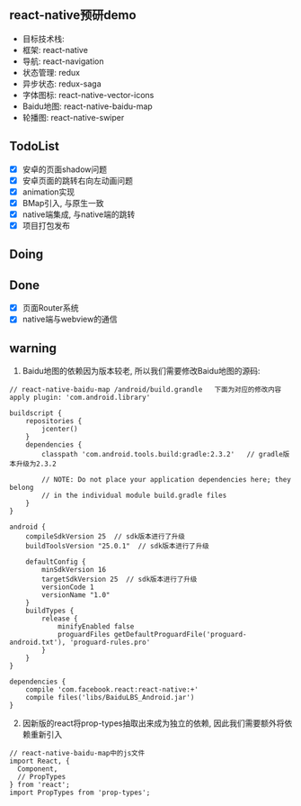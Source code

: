 ## react-native预研demo

- 目标技术栈:
-    框架: react-native
-    导航: react-navigation
-    状态管理: redux
-    异步状态: redux-saga
-    字体图标: react-native-vector-icons
-    Baidu地图: react-native-baidu-map
-    轮播图: react-native-swiper

## TodoList

- [x] 安卓的页面shadow问题
- [x] 安卓页面的跳转右向左动画问题
- [x] animation实现
- [x] BMap引入, 与原生一致
- [x] native端集成, 与native端的跳转
- [x] 项目打包发布

## Doing

## Done

- [x] 页面Router系统
- [x] native端与webview的通信

## warning

1. Baidu地图的依赖因为版本较老, 所以我们需要修改Baidu地图的源码: 

```
// react-native-baidu-map /android/build.grandle   下面为对应的修改内容
apply plugin: 'com.android.library'

buildscript {
    repositories {
        jcenter()
    }
    dependencies {
        classpath 'com.android.tools.build:gradle:2.3.2'   // gradle版本升级为2.3.2

        // NOTE: Do not place your application dependencies here; they belong
        // in the individual module build.gradle files
    }
}

android {
    compileSdkVersion 25  // sdk版本进行了升级
    buildToolsVersion "25.0.1"  // sdk版本进行了升级

    defaultConfig {
        minSdkVersion 16
        targetSdkVersion 25  // sdk版本进行了升级
        versionCode 1
        versionName "1.0"
    }
    buildTypes {
        release {
            minifyEnabled false
            proguardFiles getDefaultProguardFile('proguard-android.txt'), 'proguard-rules.pro'
        }
    }
}

dependencies {
    compile 'com.facebook.react:react-native:+'
    compile files('libs/BaiduLBS_Android.jar')
}
```

2. 因新版的react将prop-types抽取出来成为独立的依赖, 因此我们需要额外将依赖重新引入

```
// react-native-baidu-map中的js文件
import React, {
  Component,
  // PropTypes
} from 'react';
import PropTypes from 'prop-types';
```